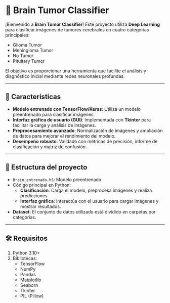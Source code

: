 # 🧠 Brain Tumor Classifier

¡Bienvenido a **Brain Tumor Classifier**! Este proyecto utiliza **Deep Learning** para clasificar imágenes de tumores cerebrales en cuatro categorías principales:

- Glioma Tumor
- Meningioma Tumor
- No Tumor
- Pituitary Tumor

El objetivo es proporcionar una herramienta que facilite el análisis y diagnóstico inicial mediante redes neuronales profundas.

---

## 🚀 Características

- **Modelo entrenado con TensorFlow/Keras**: Utiliza un modelo preentrenado para clasificar imágenes.
- **Interfaz gráfica de usuario (GUI)**: Implementada con **Tkinter** para facilitar la carga y análisis de imágenes.
- **Preprocesamiento avanzado**: Normalización de imágenes y ampliación de datos para mejorar el rendimiento del modelo.
- **Desempeño robusto**: Validado con métricas de precisión, informe de clasificación y matriz de confusión.

---

## 📂 Estructura del proyecto

- `Brain_entrenado.h5`: Modelo preentrenado.
- Código principal en Python:
  - **Clasificación**: Carga el modelo, preprocesa imágenes y realiza predicciones.
  - **Interfaz gráfica**: Interactúa con el usuario para cargar imágenes y mostrar resultados.
- **Dataset**: El conjunto de datos utilizado está dividido en carpetas por categorías.

---

## 🛠️ Requisitos

1. Python 3.10+
2. Bibliotecas:
   - TensorFlow
   - NumPy
   - Pandas
   - Matplotlib
   - Seaborn
   - Tkinter
   - PIL (Pillow)

